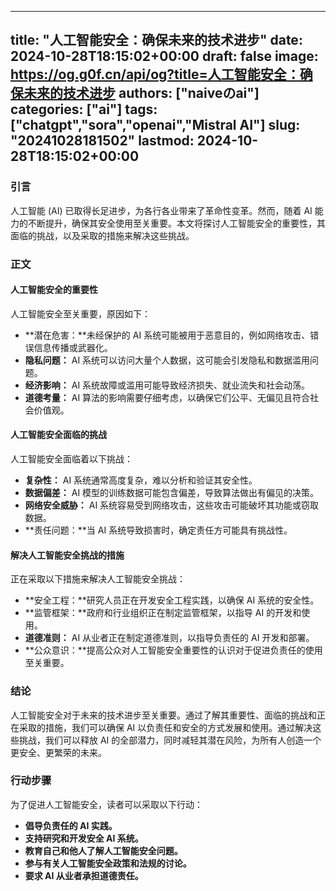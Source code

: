 
---
title: "人工智能安全：确保未来的技术进步"
date: 2024-10-28T18:15:02+00:00
draft: false
image: https://og.g0f.cn/api/og?title=人工智能安全：确保未来的技术进步
authors: ["naiveのai"]
categories: ["ai"]
tags: ["chatgpt","sora","openai","Mistral AI"]
slug: "20241028181502"
lastmod: 2024-10-28T18:15:02+00:00
---
### 引言

人工智能 (AI) 已取得长足进步，为各行各业带来了革命性变革。然而，随着 AI 能力的不断提升，确保其安全使用至关重要。本文将探讨人工智能安全的重要性，其面临的挑战，以及采取的措施来解决这些挑战。

### 正文

#### 人工智能安全的重要性

人工智能安全至关重要，原因如下：

- **潜在危害：**未经保护的 AI 系统可能被用于恶意目的，例如网络攻击、错误信息传播或武器化。
- **隐私问题：** AI 系统可以访问大量个人数据，这可能会引发隐私和数据滥用问题。
- **经济影响：** AI 系统故障或滥用可能导致经济损失、就业流失和社会动荡。
- **道德考量：** AI 算法的影响需要仔细考虑，以确保它们公平、无偏见且符合社会价值观。

#### 人工智能安全面临的挑战

人工智能安全面临着以下挑战：

- **复杂性：** AI 系统通常高度复杂，难以分析和验证其安全性。
- **数据偏差：** AI 模型的训练数据可能包含偏差，导致算法做出有偏见的决策。
- **网络安全威胁：** AI 系统容易受到网络攻击，这些攻击可能破坏其功能或窃取数据。
- **责任问题：**当 AI 系统导致损害时，确定责任方可能具有挑战性。

#### 解决人工智能安全挑战的措施

正在采取以下措施来解决人工智能安全挑战：

- **安全工程：**研究人员正在开发安全工程实践，以确保 AI 系统的安全性。
- **监管框架：**政府和行业组织正在制定监管框架，以指导 AI 的开发和使用。
- **道德准则：** AI 从业者正在制定道德准则，以指导负责任的 AI 开发和部署。
- **公众意识：**提高公众对人工智能安全重要性的认识对于促进负责任的使用至关重要。

### 结论

人工智能安全对于未来的技术进步至关重要。通过了解其重要性、面临的挑战和正在采取的措施，我们可以确保 AI 以负责任和安全的方式发展和使用。通过解决这些挑战，我们可以释放 AI 的全部潜力，同时减轻其潜在风险，为所有人创造一个更安全、更繁荣的未来。

### 行动步骤

为了促进人工智能安全，读者可以采取以下行动：

- **倡导负责任的 AI 实践。**
- **支持研究和开发安全 AI 系统。**
- **教育自己和他人了解人工智能安全问题。**
- **参与有关人工智能安全政策和法规的讨论。**
- **要求 AI 从业者承担道德责任。**